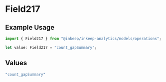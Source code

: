# Field217

## Example Usage

```typescript
import { Field217 } from "@inkeep/inkeep-analytics/models/operations";

let value: Field217 = "count_gapSummary";
```

## Values

```typescript
"count_gapSummary"
```
